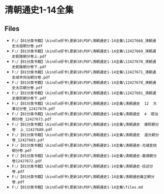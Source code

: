 # 清朝通史1-14全集

## Files

- `F:/【01分类书籍】\kindle好书\更新10\PDF\清朝通史1-14全集\12427668_清朝通史太祖朝分卷.pdf`
- `F:/【01分类书籍】\kindle好书\更新10\PDF\清朝通史1-14全集\12427669_清朝通史乾隆朝分卷上.pdf`
- `F:/【01分类书籍】\kindle好书\更新10\PDF\清朝通史1-14全集\12427670_清朝通史乾隆朝分卷下.pdf`
- `F:/【01分类书籍】\kindle好书\更新10\PDF\清朝通史1-14全集\12427671_清朝通史咸丰同治朝分卷.pdf`
- `F:/【01分类书籍】\kindle好书\更新10\PDF\清朝通史1-14全集\12427678_清朝通史太宗朝分卷.pdf`
- `F:/【01分类书籍】\kindle好书\更新10\PDF\清朝通史1-14全集\12427681_清朝通史康熙朝分卷下.pdf`
- `F:/【01分类书籍】\kindle好书\更新10\PDF\清朝通史1-14全集\清朝通史  12  大事记分卷_12427679.pdf`
- `F:/【01分类书籍】\kindle好书\更新10\PDF\清朝通史1-14全集\清朝通史  4  顺治朝分卷_12427673.pdf`
- `F:/【01分类书籍】\kindle好书\更新10\PDF\清朝通史1-14全集\清朝通史  康熙朝分卷  上_12427680.pdf`
- `F:/【01分类书籍】\kindle好书\更新10\PDF\清朝通史1-14全集\清朝通史  道光朝分卷_12427683.pdf`
- `F:/【01分类书籍】\kindle好书\更新10\PDF\清朝通史1-14全集\清朝通史-光绪宣统朝分卷.pdf`
- `F:/【01分类书籍】\kindle好书\更新10\PDF\清朝通史1-14全集\清朝通史-嘉靖朝分卷12427672.pdf`
- `F:/【01分类书籍】\kindle好书\更新10\PDF\清朝通史1-14全集\清朝通史-综述分卷.pdf`
- `F:/【01分类书籍】\kindle好书\更新10\PDF\清朝通史1-14全集\清朝通史雍正朝分卷.pdf`
- `F:/【01分类书籍】\kindle好书\更新10\PDF\清朝通史1-14全集\files.md`
